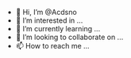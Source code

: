 - 👋 Hi, I’m @Acdsno
- 👀 I’m interested in ...
- 🌱 I’m currently learning ...
- 💞️ I’m looking to collaborate on ...
- 📫 How to reach me ...

<!---
Acdsno/Acdsno is a ✨ special ✨ repository because its `README.md` (this file) appears on your GitHub profile.
You can click the Preview link to take a look at your changes.
--->
